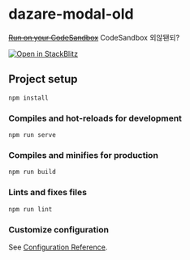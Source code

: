 # dazare-modal-old

~~[Run on your CodeSandbox](https://codesandbox.io/s/github/composite/modal-demo-vue2)~~ CodeSandbox 외않됀되?

[![Open in StackBlitz](https://developer.stackblitz.com/img/open_in_stackblitz_small.svg)](https://stackblitz.com/github/composite/modal-demo-vue2)

## Project setup
```
npm install
```

### Compiles and hot-reloads for development
```
npm run serve
```

### Compiles and minifies for production
```
npm run build
```

### Lints and fixes files
```
npm run lint
```

### Customize configuration
See [Configuration Reference](https://cli.vuejs.org/config/).
